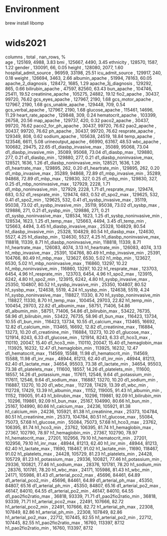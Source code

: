 # Environment

brew install libomp

# wids2021

columns                  , total   , nan_rows, %    
age                      ,   125169,     4988, 3.83
bmi                      ,   125667,     4490, 3.45
ethnicity                ,   128570,     1587, 1.22
gender                   ,   130091,       66, 0.05
height                   ,   128080,     2077, 1.60
hospital_admit_source    ,    96959,    33198, 25.51
icu_admit_source         ,   129917,      240, 0.18
weight                   ,   126694,     3463, 2.66
albumin_apache           ,    51994,    78163, 60.05
apache_2_diagnosis       ,   128472,     1685, 1.29
apache_3j_diagnosis      ,   129292,      865, 0.66
bilirubin_apache         ,    47597,    82560, 63.43
bun_apache               ,   104746,    25411, 19.52
creatinine_apache        ,   105275,    24882, 19.12
fio2_apache              ,    30437,    99720, 76.62
gcs_eyes_apache          ,   127967,     2190, 1.68
gcs_motor_apache         ,   127967,     2190, 1.68
gcs_unable_apache        ,   129448,      709, 0.54
gcs_verbal_apache        ,   127967,     2190, 1.68
glucose_apache           ,   115461,    14696, 11.29
heart_rate_apache        ,   129848,      309, 0.24
hematocrit_apache        ,   103399,    26758, 20.56
map_apache               ,   129737,      420, 0.32
paco2_apache             ,    30437,    99720, 76.62
paco2_for_ph_apache      ,    30437,    99720, 76.62
pao2_apache              ,    30437,    99720, 76.62
ph_apache                ,    30437,    99720, 76.62
resprate_apache          ,   129349,      808, 0.62
sodium_apache            ,   105638,    24519, 18.84
temp_apache              ,   123546,     6611, 5.08
urineoutput_apache       ,    66990,    63167, 48.53
wbc_apache               ,   100682,    29475, 22.65
d1_diasbp_invasive_max   ,    35089,    95068, 73.04
d1_diasbp_invasive_min   ,    35089,    95068, 73.04
d1_diasbp_max            ,   129880,      277, 0.21
d1_diasbp_min            ,   129880,      277, 0.21
d1_diasbp_noninvasive_max,   128521,     1636, 1.26
d1_diasbp_noninvasive_min,   128521,     1636, 1.26
d1_heartrate_max         ,   129895,      262, 0.20
d1_heartrate_min         ,   129895,      262, 0.20
d1_mbp_invasive_max      ,    35289,    94868, 72.89
d1_mbp_invasive_min      ,    35289,    94868, 72.89
d1_mbp_max               ,   129830,      327, 0.25
d1_mbp_min               ,   129830,      327, 0.25
d1_mbp_noninvasive_max   ,   127929,     2228, 1.71
d1_mbp_noninvasive_min   ,   127929,     2228, 1.71
d1_resprate_max          ,   129474,      683, 0.52
d1_resprate_min          ,   129474,      683, 0.52
d1_spo2_max              ,   129625,      532, 0.41
d1_spo2_min              ,   129625,      532, 0.41
d1_sysbp_invasive_max    ,    35119,    95038, 73.02
d1_sysbp_invasive_min    ,    35119,    95038, 73.02
d1_sysbp_max             ,   129886,      271, 0.21
d1_sysbp_min             ,   129886,      271, 0.21
d1_sysbp_noninvasive_max ,   128534,     1623, 1.25
d1_sysbp_noninvasive_min ,   128534,     1623, 1.25
d1_temp_max              ,   125663,     4494, 3.45
d1_temp_min              ,   125663,     4494, 3.45
h1_diasbp_invasive_max   ,    25328,   104829, 80.54
h1_diasbp_invasive_min   ,    25328,   104829, 80.54
h1_diasbp_max            ,   124630,     5527, 4.25
h1_diasbp_min            ,   124630,     5527, 4.25
h1_diasbp_noninvasive_max,   118818,    11339, 8.71
h1_diasbp_noninvasive_min,   118818,    11339, 8.71
h1_heartrate_max         ,   126083,     4074, 3.13
h1_heartrate_min         ,   126083,     4074, 3.13
h1_mbp_invasive_max      ,    25391,   104766, 80.49
h1_mbp_invasive_min      ,    25391,   104766, 80.49
h1_mbp_max               ,   123627,     6530, 5.02
h1_mbp_min               ,   123627,     6530, 5.02
h1_mbp_noninvasive_max   ,   116860,    13297, 10.22
h1_mbp_noninvasive_min   ,   116860,    13297, 10.22
h1_resprate_max          ,   123703,     6454, 4.96
h1_resprate_min          ,   123703,     6454, 4.96
h1_spo2_max              ,   123915,     6242, 4.80
h1_spo2_min              ,   123915,     6242, 4.80
h1_sysbp_invasive_max    ,    25350,   104807, 80.52
h1_sysbp_invasive_min    ,    25350,   104807, 80.52
h1_sysbp_max             ,   124638,     5519, 4.24
h1_sysbp_min             ,   124638,     5519, 4.24
h1_sysbp_noninvasive_max ,   118827,    11330, 8.70
h1_sysbp_noninvasive_min ,   118827,    11330, 8.70
h1_temp_max              ,   100454,    29703, 22.82
h1_temp_min              ,   100454,    29703, 22.82
d1_albumin_max           ,    58751,    71406, 54.86
d1_albumin_min           ,    58751,    71406, 54.86
d1_bilirubin_max         ,    53422,    76735, 58.96
d1_bilirubin_min         ,    53422,    76735, 58.96
d1_bun_max               ,   116423,    13734, 10.55
d1_bun_min               ,   116423,    13734, 10.55
d1_calcium_max           ,   113465,    16692, 12.82
d1_calcium_min           ,   113465,    16692, 12.82
d1_creatinine_max        ,   116884,    13273, 10.20
d1_creatinine_min        ,   116884,    13273, 10.20
d1_glucose_max           ,   121914,     8243, 6.33
d1_glucose_min           ,   121914,     8243, 6.33
d1_hco3_max              ,   110110,    20047, 15.40
d1_hco3_min              ,   110110,    20047, 15.40
d1_hemaglobin_max        ,   113925,    16232, 12.47
d1_hemaglobin_min        ,   113925,    16232, 12.47
d1_hematocrit_max        ,   114569,    15588, 11.98
d1_hematocrit_min        ,   114569,    15588, 11.98
d1_inr_max               ,    48944,    81213, 62.40
d1_inr_min               ,    48944,    81213, 62.40
d1_lactate_max           ,    34654,    95503, 73.38
d1_lactate_min           ,    34654,    95503, 73.38
d1_platelets_max         ,   111600,    18557, 14.26
d1_platelets_min         ,   111600,    18557, 14.26
d1_potassium_max         ,   117611,    12546, 9.64
d1_potassium_min         ,   117611,    12546, 9.64
d1_sodium_max            ,   116887,    13270, 10.20
d1_sodium_min            ,   116887,    13270, 10.20
d1_wbc_max               ,   112728,    17429, 13.39
d1_wbc_min               ,   112728,    17429, 13.39
h1_albumin_max           ,    11152,   119005, 91.43
h1_albumin_min           ,    11152,   119005, 91.43
h1_bilirubin_max         ,    10296,   119861, 92.09
h1_bilirubin_min         ,    10296,   119861, 92.09
h1_bun_max               ,    25167,   104990, 80.66
h1_bun_min               ,    25167,   104990, 80.66
h1_calcium_max           ,    24236,   105921, 81.38
h1_calcium_min           ,    24236,   105921, 81.38
h1_creatinine_max        ,    25373,   104784, 80.51
h1_creatinine_min        ,    25373,   104784, 80.51
h1_glucose_max           ,    55084,    75073, 57.68
h1_glucose_min           ,    55084,    75073, 57.68
h1_hco3_max              ,    23762,   106395, 81.74
h1_hco3_min              ,    23762,   106395, 81.74
h1_hemaglobin_max        ,    27367,   102790, 78.97
h1_hemaglobin_min        ,    27367,   102790, 78.97
h1_hematocrit_max        ,    27201,   102956, 79.10
h1_hematocrit_min        ,    27201,   102956, 79.10
h1_inr_max               ,    48944,    81213, 62.40
h1_inr_min               ,    48944,    81213, 62.40
h1_lactate_max           ,    11690,   118467, 91.02
h1_lactate_min           ,    11690,   118467, 91.02
h1_platelets_max         ,    24428,   105729, 81.23
h1_platelets_min         ,    24428,   105729, 81.23
h1_potassium_max         ,    29336,   100821, 77.46
h1_potassium_min         ,    29336,   100821, 77.46
h1_sodium_max            ,    28376,   101781, 78.20
h1_sodium_min            ,    28376,   101781, 78.20
h1_wbc_max               ,    24171,   105986, 81.43
h1_wbc_min               ,    24171,   105986, 81.43
d1_arterial_pco2_max     ,    45696,    84461, 64.89
d1_arterial_pco2_min     ,    45696,    84461, 64.89
d1_arterial_ph_max       ,    45350,    84807, 65.16
d1_arterial_ph_min       ,    45350,    84807, 65.16
d1_arterial_po2_max      ,    46147,    84010, 64.55
d1_arterial_po2_min      ,    46147,    84010, 64.55
d1_pao2fio2ratio_max     ,    36818,    93339, 71.71
d1_pao2fio2ratio_min     ,    36818,    93339, 71.71
h1_arterial_pco2_max     ,    22491,   107666, 82.72
h1_arterial_pco2_min     ,    22491,   107666, 82.72
h1_arterial_ph_max       ,    22308,   107849, 82.86
h1_arterial_ph_min       ,    22308,   107849, 82.86
h1_arterial_po2_max      ,    22712,   107445, 82.55
h1_arterial_po2_min      ,    22712,   107445, 82.55
h1_pao2fio2ratio_max     ,    16760,   113397, 87.12
h1_pao2fio2ratio_min     ,    16760,   113397, 87.12